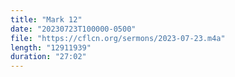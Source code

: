 ```yaml
---
title: "Mark 12"
date: "20230723T100000-0500"
file: "https://cflcn.org/sermons/2023-07-23.m4a"
length: "12911939"
duration: "27:02"
---
```

